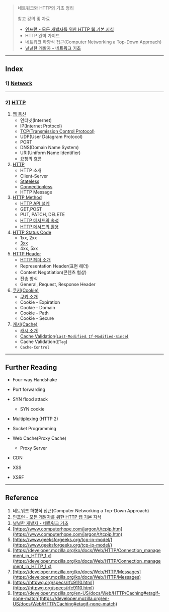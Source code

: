 > 네트워크와 HTTP의 기초 정리
>
> 참고 강의 및 자료
>
> * [인프런 - 모든 개발자를 위한 HTTP 웹 기본 지식](https://www.inflearn.com/course/http-%EC%9B%B9-%EB%84%A4%ED%8A%B8%EC%9B%8C%ED%81%AC/dashboard)
> * HTTP 완벽 가이드
> * 네트워크 하향식 접근(Computer Networking a Top-Down Approach)
> * [널널한 개발자 - 네트워크 기초](https://www.youtube.com/watch?v=k1gyh9BlOT8&list=PLXvgR_grOs1BFH-TuqFsfHqbh-gpMbFoy)

---

## Index

### 1) [Network](https://github.com/seungki1011/Data-Engineering/tree/main/network%20and%20http/(001)Network%20-%201)

---

### 2) [HTTP]((002)HTTP%20-%201)

1. [웹 통신]((002)HTTP%20-%201#1-%EC%9B%B9-%ED%86%B5%EC%8B%A0)
   * 인터넷(Internet)
   * IP(Internet Protocol)
   * [TCP(Transmission Control Protocol)]((002)HTTP%20-%201#13-tcptransmission-control-protocol)
   * UDP(User Datagram Protocol)
   * PORT
   * DNS(Domain Name System)
   * URI(Uniform Name Identifier)
   * 요청의 흐름
2. [HTTP]((002)HTTP%20-%201#2-http)
   * HTTP 소개
   * Client-Server
   * [Stateless]((002)HTTP%20-%201#23-stateless)
   * [Connectionless]((002)HTTP%20-%201#24-connectionless)
   * HTTP Message
3. [HTTP Method]((002)HTTP%20-%201#3-http-method)
   * [HTTP API 설계]((002)HTTP%20-%201#31-http-api-%EC%84%A4%EA%B3%84-%EC%86%8C%EA%B0%9C)
   * GET,POST
   * PUT, PATCH, DELETE
   * [HTTP 메서드의 속성]((002)HTTP%20-%201#34-http-%EB%A9%94%EC%84%9C%EB%93%9C%EC%9D%98-%EC%86%8D%EC%84%B1)
   * [HTTP 메서드의 활용]((002)HTTP%20-%201#35-http-%EB%A9%94%EC%84%9C%EB%93%9C%EC%9D%98-%ED%99%9C%EC%9A%A9)
4. [HTTP Status Code]((002)HTTP%20-%201#4-http-status-code)
   * 1xx, 2xx
   * [3xx]((002)HTTP%20-%201#42-3xxredirection)
   * 4xx, 5xx
5. [HTTP Header]((002)HTTP%20-%201#5-http-header)
   * [HTTP 헤더 소개]((002)HTTP%20-%201#51-http-%ED%97%A4%EB%8D%94-%EC%86%8C%EA%B0%9C)
   * Representation Header(표현 헤더)
   * Content Negotiation(콘텐츠 협상)
   * 전송 방식
   * General, Request, Response Header
6. [쿠키(Cookie)]((002)HTTP%20-%201#6-cookie-header)
   * [쿠키 소개]((002)HTTP%20-%201#61-%EC%BF%A0%ED%82%A4-%EC%86%8C%EA%B0%9C)
   * Cookie - Expiration
   * Cookie - Domain
   * Cookie - Path
   * Cookie - Secure
7. [캐시(Cache)]((002)HTTP%20-%201#7-cache-header)
   * [캐시 소개]((002)HTTP%20-%201#71-%EC%BA%90%EC%8B%9C-%EC%86%8C%EA%B0%9C)
   * [Cache Validation(`Last-Modified`, `If-Modified-Since`)]((002)HTTP%20-%201#72-cache-validationlast-modified-if-modified-since)
   * Cache Validation(`ETag`)
   * `Cache-Control`



---

## Further Reading

* Four-way Handshake
* Port forwarding
* SYN flood attack
  * SYN cookie
* Multiplexing (HTTP 2)
* Socket Programming
* Web Cache(Proxy Cache)
  * Proxy Server

* CDN
* XSS
* XSRF



---

## Reference

1. 네트워크 하향식 접근(Computer Networking a Top-Down Approach)
2. [인프런 - 모든 개발자를 위한 HTTP 웹 기본 지식](https://www.inflearn.com/course/http-%EC%9B%B9-%EB%84%A4%ED%8A%B8%EC%9B%8C%ED%81%AC/dashboard)
3. [널널한 개발자 - 네트워크 기초](https://www.youtube.com/watch?v=k1gyh9BlOT8&list=PLXvgR_grOs1BFH-TuqFsfHqbh-gpMbFoy)
4. [https://www.computerhope.com/jargon/t/tcpip.htm](https://www.computerhope.com/jargon/t/tcpip.htm)
5. [https://www.geeksforgeeks.org/tcp-ip-model/](https://www.geeksforgeeks.org/tcp-ip-model/)
6. [https://developer.mozilla.org/ko/docs/Web/HTTP/Connection_management_in_HTTP_1.x](https://developer.mozilla.org/ko/docs/Web/HTTP/Connection_management_in_HTTP_1.x)
7. [https://developer.mozilla.org/ko/docs/Web/HTTP/Messages](https://developer.mozilla.org/ko/docs/Web/HTTP/Messages)
8. [https://httpwg.org/specs/rfc9110.html](https://httpwg.org/specs/rfc9110.html)
9. [https://developer.mozilla.org/en-US/docs/Web/HTTP/Caching#etagif-none-match](https://developer.mozilla.org/en-US/docs/Web/HTTP/Caching#etagif-none-match)
